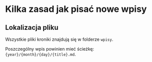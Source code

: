 # Kilka zasad jak pisać nowe wpisy

## Lokalizacja pliku

Wszystkie pliki kroniki znajdują się w folderze `wpisy`.

Poszczególny wpis powinien mieć ścieżkę: `{year}/{month}/{day}/{title}.md`.

